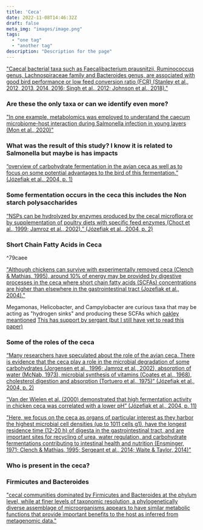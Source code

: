 ```yaml
---
title: 'Ceca'
date: 2022-11-08T14:46:32Z
draft: false
meta_img: "images/image.png"
tags:
  - "one tag"
  - "another tag"
description: "Description for the page"
---
```


["Caecal bacterial taxa such as Faecalibacterium prausnitzii, Ruminococcus genus, Lachnospiraceae family and Bacteroides genus, are associated with good bird performance or low feed conversion ratio (FCR) (Stanley et al., 2012, 2013, 2014, 2016; Singh et al., 2012; Johnson et al., 2018)."](/citations/dehauomicstechnologiespoultry2022/#^f77bd9)

### Are these the only taxa or can we identify even more?

["In one example, metabolomics was employed to understand the caecum microbiome-host interaction during Salmonella infection in young layers (Mon et al., 2020)" ](/citations/dehauOmicsTechnologiesPoultry2022/)

### What was the result of this study? I know it is related to Salmonella but maybe is has impacts

[“overview of carbohydrate fermentation in the avian ceca as well as to focus on some potential advantages to the bird of this fermentation.” (Józefiak et al., 2004, p. 1)](/citations/jozefiakCarbohydrateFermentationAvian2004/)

### Some fermentation occurs in the ceca this includes the Non starch polysaccharides 

[“NSPs can be hydrolyzed by enzymes produced by the cecal microflora or by supplementation of poultry diets with specific feed enzymes (Choct et al., 1999; Jamroz et al., 2002).” (Józefiak et al., 2004, p. 2) ](/citations/jozefiakCarbohydrateFermentationAvian2004/)


<a id="^79caee"></a>
### Short Chain Fatty Acids in Ceca

^79caee

["Although chickens can survive with experimentally removed ceca (Clench & Mathias, 1995), around 10% of energy may be provided by digestive processes in the ceca where short chain fatty acids (SCFAs) concentrations are higher than elsewhere in the gastrointestinal tract (Jozefiak et al., 2004)."](/citations/oakleyChickenGastrointestinalMicrobiome2014#^3ffd99)

Megamonas, Helicobacter, and Campylobacter are curious taxa that may be acting as "hydrogen sinks" and producing these SCFAs which [oakley meantioned](/citations/oakleyChickenGastrointestinalMicrobiome2014#^e08c18)
[This has support by sergant (but I still have yet to read this paper)](/citations/sergeantExtensiveMicrobialFunctional2014)




### Some of the roles of the ceca
[“Many researchers have speculated about the role of the avian ceca. There is evidence that the ceca play a role in the microbial degradation of some carbohydrates (Jorgensen et al., 1996; Jamroz et al., 2002), absorption of water (McNab, 1973), microbial synthesis of vitamins (Coates et al., 1968), cholesterol digestion and absorption (Tortuero et al., 1975)” (Józefiak et al., 2004, p. 2)](/citations/jozefiakCarbohydrateFermentationAvian2004/)

[“Van der Wielen et al. (2000) demonstrated that high fermentation activity in chicken ceca was correlated with a lower pH” (Józefiak et al., 2004, p. 11)](/citations/jozefiakCarbohydrateFermentationAvian2004/)

["Here, we focus on the ceca as organs of particular interest as they harbor the highest microbial cell densities (up to 1011 cells g1), have the longest residence time (12-20 h) of digesta in the gastrointestinal tract, and are important sites for recycling of urea, water regulation, and carbohydrate fermentations contributing to intestinal health and nutrition (Ensminger, 1971; Clench & Mathias, 1995; Sergeant et al., 2014; Waite & Taylor, 2014)"](/citations/oakleyChickenGastrointestinalMicrobiome2014#^028138)

### Who is present in the ceca?

### Firmicutes and Bacteroides

["cecal communities dominated by Firmicutes and Bacteroides at the phylum level, while at finer levels of taxonomic resolution, a phylogenetically diverse assemblage of microorganisms appears to have similar metabolic functions that provide important benefits to the host as inferred from metagenomic data."](/citations/oakleyChickenGastrointestinalMicrobiome2014#^591b5e)

